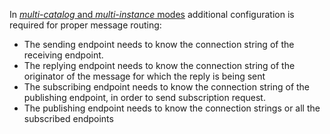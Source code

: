 In [*multi-catalog* and *multi-instance* modes](/transports/sqlserver/deployment-options.md) additional configuration is required for proper message routing:

 * The sending endpoint needs to know the connection string of the receiving endpoint.
 * The replying endpoint needs to know the connection string of the originator of the message for which the reply is being sent
 * The subscribing endpoint needs to know the connection string of the publishing endpoint, in order to send subscription request.
 * The publishing endpoint needs to know the connection strings or all the subscribed endpoints